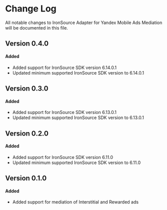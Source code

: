 # Change Log
All notable changes to IronSource Adapter for Yandex Mobile Ads Mediation will be documented in this file.

## Version 0.4.0

#### Added
* Added support for IronSource SDK version 6.14.0.1
* Updated minimum supported IronSource SDK version to 6.14.0.1

## Version 0.3.0

#### Added
* Added support for IronSource SDK version 6.13.0.1
* Updated minimum supported IronSource SDK version to 6.13.0.1

## Version 0.2.0

#### Added
* Added support for IronSource SDK version 6.11.0
* Updated minimum supported IronSource SDK version to 6.11.0

## Version 0.1.0

#### Added
* Added support for mediation of Interstitial and Rewarded ads 
